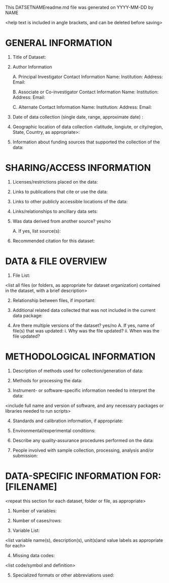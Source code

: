 This DATSETNAMEreadme.md file was generated on YYYY-MM-DD by NAME

<help text is included in angle brackets, and can be deleted before saving>

# GENERAL INFORMATION

1. Title of Dataset: 

2. Author Information

	A. Principal Investigator Contact Information
		Name: 
		Institution: 
		Address: 
		Email: 

	B. Associate or Co-investigator Contact Information
		Name: 
		Institution: 
		Address: 
		Email: 

	C. Alternate Contact Information
		Name: 
		Institution: 
		Address: 
		Email: 

3. Date of data collection (single date, range, approximate date) <suggested format YYYY-MM-DD>: 

4. Geographic location of data collection <latitude, longiute, or city/region, State, Country, as appropriate>: 

5. Information about funding sources that supported the collection of the data: 


# SHARING/ACCESS INFORMATION

1. Licenses/restrictions placed on the data: 

2. Links to publications that cite or use the data: 

3. Links to other publicly accessible locations of the data: 

4. Links/relationships to ancillary data sets: 

5. Was data derived from another source? yes/no

	A. If yes, list source(s): 

6. Recommended citation for this dataset: 


# DATA & FILE OVERVIEW

1. File List: 

<list all files (or folders, as appropriate for dataset organization) contained in the dataset, with a brief description>

2. Relationship between files, if important: 

3. Additional related data collected that was not included in the current data package: 

4. Are there multiple versions of the dataset? yes/no
	A. If yes, name of file(s) that was updated: 
		i. Why was the file updated? 
		ii. When was the file updated? 


# METHODOLOGICAL INFORMATION

1. Description of methods used for collection/generation of data: 

<Include links or references to publications or other documentation containing experimental design or protocols used in data collection>

2. Methods for processing the data: 

<describe how the submitted data were generated from the raw or collected data>

3. Instrument- or software-specific information needed to interpret the data: 

<include full name and version of software, and any necessary packages or libraries needed to run scripts>

4. Standards and calibration information, if appropriate: 

5. Environmental/experimental conditions: 

6. Describe any quality-assurance procedures performed on the data: 

7. People involved with sample collection, processing, analysis and/or submission: 


# DATA-SPECIFIC INFORMATION FOR: [FILENAME]

<repeat this section for each dataset, folder or file, as appropriate>

1. Number of variables: 

2. Number of cases/rows: 

3. Variable List: 

<list variable name(s), description(s), unit(s)and value labels as appropriate for each>

4. Missing data codes: 

<list code/symbol and definition>

5. Specialized formats or other abbreviations used: 
